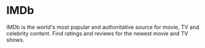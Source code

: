 # IMDb
IMDb is the world's most popular and authoritative source for movie, TV and celebrity content. Find ratings and reviews for the newest movie and TV shows.

